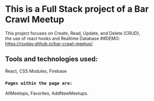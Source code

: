 # This is a Full Stack project of a Bar Crawl Meetup

This project focuses on Create, Read, Update, and Delete (CRUD), <br>
the use of react hooks and Realtime Database
##DEMO: https://riuqlav.github.io/bar-crawl-meetup/

## Tools and technologies used:

React, CSS Modules, Firebase

### `Pages within the page are:`

AllMeetups, Favorites, AddNewMeetups.
